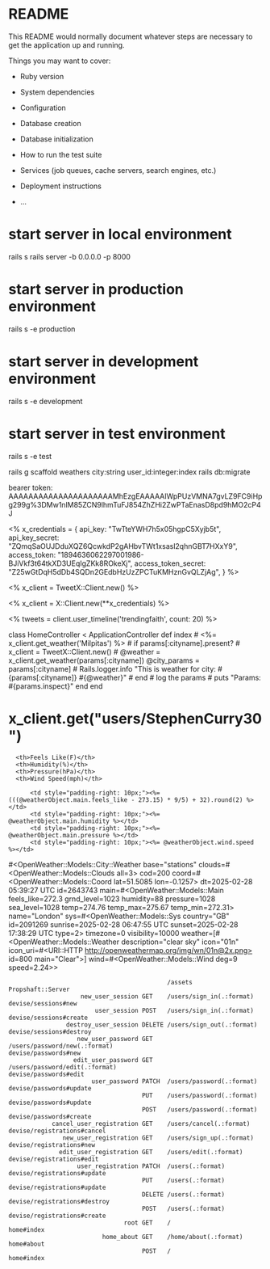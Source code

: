 # README

This README would normally document whatever steps are necessary to get the
application up and running.

Things you may want to cover:

* Ruby version

* System dependencies

* Configuration

* Database creation

* Database initialization

* How to run the test suite

* Services (job queues, cache servers, search engines, etc.)

* Deployment instructions

* ...

# start server in local environment
rails s
rails server -b 0.0.0.0 -p 8000

# start server in production environment
rails s -e production

# start server in development environment
rails s -e development

# start server in test environment
rails s -e test




rails g scaffold weathers city:string user_id:integer:index
rails db:migrate


bearer token: AAAAAAAAAAAAAAAAAAAAAMhEzgEAAAAAIWpPUzVMNA7gvLZ9FC9iHpg299g%3DMw1nlM85ZCN9lhmTuFJ854ZhZHi2ZwPTaEnasD8pd9hMO2cP4J

<% x_credentials = {
    api_key:             "TwTteYWH7h5x05hgpC5Xyjb5t",
    api_key_secret:      "ZQmqSaOUJDduXQZ6QcwkdP2gAHbvTWt1xsasl2qhnGBT7HXxY9",
    access_token:        "1894636062297001986-BJiVkf3t64tkXD3UEqIgZKk8ROkeXj",
    access_token_secret: "Z25wGtDqH5dDb4SQDn2GEdbHzUzZPCTuKMHznGvQLZjAg",
  } %>

<% x_client = TweetX::Client.new() %>

<% x_client = X::Client.new(**x_credentials) %>

<% tweets = client.user_timeline('trendingfaith', count: 20) %>

class HomeController < ApplicationController
  def index
    # <%= x_client.get_weather('Milpitas') %>
    # if params[:cityname].present?
      # x_client = TweetX::Client.new()
      # @weather = x_client.get_weather(params[:cityname])
      @city_params = params[:cityname]
      # Rails.logger.info "This is weather for city: #{params[:cityname]} #{@weather}"
    # end
    # log the params
    # puts "Params: #{params.inspect}"
  end
end



# x_client.get("users/StephenCurry30")

      <th>Feels Like(F)</th>
      <th>Humidity(%)</th>
      <th>Pressure(hPa)</th>
      <th>Wind Speed(mph)</th>

          <td style="padding-right: 10px;"><%= (((@weatherObject.main.feels_like - 273.15) * 9/5) + 32).round(2) %></td>
          <td style="padding-right: 10px;"><%= @weatherObject.main.humidity %></td>
          <td style="padding-right: 10px;"><%= @weatherObject.main.pressure %></td>
          <td style="padding-right: 10px;"><%= @weatherObject.wind.speed %></td>

#<OpenWeather::Models::City::Weather base="stations" 
clouds=#<OpenWeather::Models::Clouds all=3> cod=200 
coord=#<OpenWeather::Models::Coord lat=51.5085 lon=-0.1257> dt=2025-02-28 05:39:27 UTC id=2643743 
main=#<OpenWeather::Models::Main feels_like=272.3 grnd_level=1023 humidity=88 pressure=1028 sea_level=1028 temp=274.76 temp_max=275.67 temp_min=272.31> name="London" 
sys=#<OpenWeather::Models::Sys country="GB" id=2091269 sunrise=2025-02-28 06:47:55 UTC sunset=2025-02-28 17:38:29 UTC type=2> timezone=0 visibility=10000 
weather=[#<OpenWeather::Models::Weather description="clear sky" icon="01n" icon_uri=#<URI::HTTP http://openweathermap.org/img/wn/01n@2x.png> id=800 main="Clear">]
wind=#<OpenWeather::Models::Wind deg=9 speed=2.24>>


                                                /assets                                                                                           Propshaft::Server
                        new_user_session GET    /users/sign_in(.:format)                                                                          devise/sessions#new
                            user_session POST   /users/sign_in(.:format)                                                                          devise/sessions#create
                    destroy_user_session DELETE /users/sign_out(.:format)                                                                         devise/sessions#destroy
                       new_user_password GET    /users/password/new(.:format)                                                                     devise/passwords#new
                      edit_user_password GET    /users/password/edit(.:format)                                                                    devise/passwords#edit
                           user_password PATCH  /users/password(.:format)                                                                         devise/passwords#update
                                         PUT    /users/password(.:format)                                                                         devise/passwords#update
                                         POST   /users/password(.:format)                                                                         devise/passwords#create
                cancel_user_registration GET    /users/cancel(.:format)                                                                           devise/registrations#cancel
                   new_user_registration GET    /users/sign_up(.:format)                                                                          devise/registrations#new
                  edit_user_registration GET    /users/edit(.:format)                                                                             devise/registrations#edit
                       user_registration PATCH  /users(.:format)                                                                                  devise/registrations#update
                                         PUT    /users(.:format)                                                                                  devise/registrations#update
                                         DELETE /users(.:format)                                                                                  devise/registrations#destroy
                                         POST   /users(.:format)                                                                                  devise/registrations#create
                                    root GET    /                                                                                                 home#index
                              home_about GET    /home/about(.:format)                                                                             home#about
                                         POST   /                                                                                                 home#index


